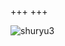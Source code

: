 +++
+++

![shuryu3](https://scontent-nrt1-1.cdninstagram.com/t51.2885-15/e35/21689302_265458383963825_7675515825385635840_n.jpg)
